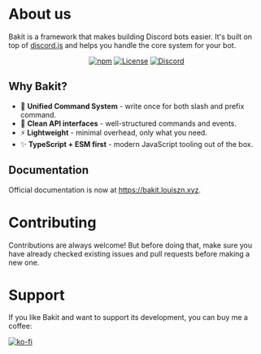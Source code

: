 # About us

Bakit is a framework that makes building Discord bots easier.
It's built on top of [discord.js](https://discord.js.org) and helps you handle the core system for your bot.

<div align="center">
	<a href="https://npmjs.com/package/bakit"><img src="https://img.shields.io/npm/v/bakit?logo=npm" alt="npm" /></a>
	<a href="LICENSE"><img src="https://img.shields.io/github/license/louiszn/bakit" alt="License" /></a>
	<a href="https://discord.gg/pGnKbMfXke"><img src="https://img.shields.io/discord/1353321517437681724?logo=discord&logoColor=white" alt="Discord" /></a>
</div>

## Why Bakit?

- 🧩 **Unified Command System** - write once for both slash and prefix command.
- 🚀 **Clean API interfaces** - well-structured commands and events.
- ⚡ **Lightweight** - minimal overhead, only what you need.
- ✨ **TypeScript + ESM first** - modern JavaScript tooling out of the box.

## Documentation

Official documentation is now at https://bakit.louiszn.xyz.

# Contributing

Contributions are always welcome! But before doing that, make sure you have already checked existing issues and pull requests before making a new one.

# Support

If you like Bakit and want to support its development, you can buy me a coffee:

[![ko-fi](https://ko-fi.com/img/githubbutton_sm.svg)](https://ko-fi.com/louiszn)
